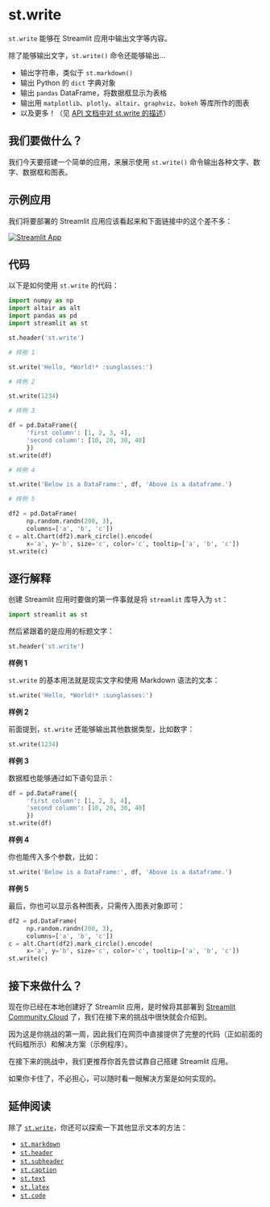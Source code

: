 # st.write

`st.write` 能够在 Streamlit 应用中输出文字等内容。

除了能够输出文字，`st.write()` 命令还能够输出...

- 输出字符串，类似于 `st.markdown()`
- 输出 Python 的 `dict` 字典对象
- 输出 `pandas` DataFrame，将数据框显示为表格
- 输出用 `matplotlib`、`plotly`、`altair`、`graphviz`、`bokeh` 等库所作的图表
- 以及更多！（见 [API 文档中对 st.write 的描述](https://docs.streamlit.io/library/api-reference/write-magic/st.write)）

## 我们要做什么？

我们今天要搭建一个简单的应用，来展示使用 `st.write()` 命令输出各种文字、数字、数据框和图表。

## 示例应用

我们将要部署的 Streamlit 应用应该看起来和下面链接中的这个差不多：

[![Streamlit App](https://static.streamlit.io/badges/streamlit_badge_black_white.svg)](https://share.streamlit.io/dataprofessor/st.write/)

## 代码

以下是如何使用 `st.write` 的代码：

```python
import numpy as np
import altair as alt
import pandas as pd
import streamlit as st

st.header('st.write')

# 样例 1

st.write('Hello, *World!* :sunglasses:')

# 样例 2

st.write(1234)

# 样例 3

df = pd.DataFrame({
     'first column': [1, 2, 3, 4],
     'second column': [10, 20, 30, 40]
     })
st.write(df)

# 样例 4

st.write('Below is a DataFrame:', df, 'Above is a dataframe.')

# 样例 5

df2 = pd.DataFrame(
     np.random.randn(200, 3),
     columns=['a', 'b', 'c'])
c = alt.Chart(df2).mark_circle().encode(
     x='a', y='b', size='c', color='c', tooltip=['a', 'b', 'c'])
st.write(c)
```

## 逐行解释

创建 Streamlit 应用时要做的第一件事就是将 `streamlit` 库导入为 `st`：

```python
import streamlit as st
```

然后紧跟着的是应用的标题文字：

```python
st.header('st.write')
```

**样例 1**

`st.write` 的基本用法就是现实文字和使用 Markdown 语法的文本：

```python
st.write('Hello, *World!* :sunglasses:')
```

**样例 2**

前面提到，`st.write` 还能够输出其他数据类型，比如数字：

```python
st.write(1234)
```

**样例 3**

数据框也能够通过如下语句显示：

```python
df = pd.DataFrame({
     'first column': [1, 2, 3, 4],
     'second column': [10, 20, 30, 40]
     })
st.write(df)
```

**样例 4**

你也能传入多个参数，比如：

```python
st.write('Below is a DataFrame:', df, 'Above is a dataframe.')
```

**样例 5**

最后，你也可以显示各种图表，只需传入图表对象即可：

```python
df2 = pd.DataFrame(
     np.random.randn(200, 3),
     columns=['a', 'b', 'c'])
c = alt.Chart(df2).mark_circle().encode(
     x='a', y='b', size='c', color='c', tooltip=['a', 'b', 'c'])
st.write(c)
```

## 接下来做什么？

现在你已经在本地创建好了 Streamlit 应用，是时候将其部署到 [Streamlit Community Cloud](https://streamlit.io/cloud) 了，我们在接下来的挑战中很快就会介绍到。

因为这是你挑战的第一周，因此我们在网页中直接提供了完整的代码（正如前面的代码框所示）和解决方案（示例程序）。

在接下来的挑战中，我们更推荐你首先尝试靠自己搭建 Streamlit 应用。

如果你卡住了，不必担心，可以随时看一眼解决方案是如何实现的。

## 延伸阅读

除了 [`st.write`](https://docs.streamlit.io/library/api-reference/write-magic/st.write)，你还可以探索一下其他显示文本的方法：

- [`st.markdown`](https://docs.streamlit.io/library/api-reference/text/st.markdown)
- [`st.header`](https://docs.streamlit.io/library/api-reference/text/st.header)
- [`st.subheader`](https://docs.streamlit.io/library/api-reference/text/st.subheader)
- [`st.caption`](https://docs.streamlit.io/library/api-reference/text/st.caption)
- [`st.text`](https://docs.streamlit.io/library/api-reference/text/st.text)
- [`st.latex`](https://docs.streamlit.io/library/api-reference/text/st.latex)
- [`st.code`](https://docs.streamlit.io/library/api-reference/text/st.code)
